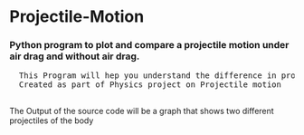 # Projectile-Motion 


<h3>Python program to plot and compare a projectile motion under air drag and without air drag.</h3>
<pre>
  This Program will hep you understand the difference in projectile motion under air drag and in vaccum.
  Created as part of Physics project on Projectile motion
 </pre>

The Output of the source code will be a graph that shows two different projectiles of the body
